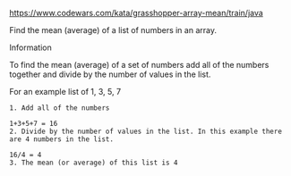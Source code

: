 https://www.codewars.com/kata/grasshopper-array-mean/train/java

Find the mean (average) of a list of numbers in an array.

Information

To find the mean (average) of a set of numbers add all of the numbers together and divide by the number of values in the list.

For an example list of 1, 3, 5, 7
```
1. Add all of the numbers

1+3+5+7 = 16
2. Divide by the number of values in the list. In this example there are 4 numbers in the list.

16/4 = 4
3. The mean (or average) of this list is 4
```
